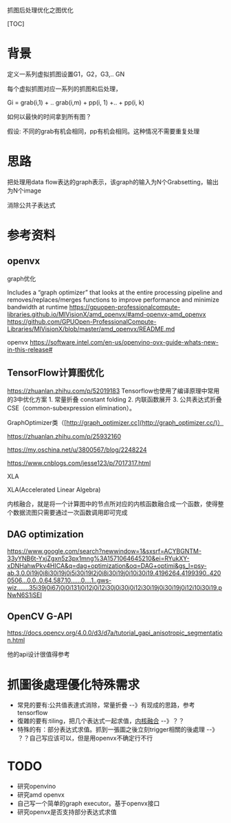 抓图后处理优化之图优化

[TOC]

# 背景

定义一系列虚拟抓图设置G1，G2，G3,.. GN

每个虚拟抓图对应一系列的抓图和后处理，

Gi = grab(i,1) + .. grab(i,m) + pp(i, 1) +.. + pp(i, k)

如何以最快的时间拿到所有图？

假设: 不同的grab有机会相同，pp有机会相同。这种情况不需要重复处理



# 思路

把处理用data flow表达的graph表示，该graph的输入为N个Grabsetting，输出为N个image

消除公共子表达式



# 参考资料

## openvx

graph优化

Includes a “graph optimizer” that looks at the entire processing pipeline and removes/replaces/merges functions to improve performance and minimize bandwidth at runtime
https://gpuopen-professionalcompute-libraries.github.io/MIVisionX/amd_openvx/#amd-openvx-amd_openvx
https://github.com/GPUOpen-ProfessionalCompute-Libraries/MIVisionX/blob/master/amd_openvx/README.md

openvx
https://software.intel.com/en-us/openvino-ovx-guide-whats-new-in-this-release#  

## TensorFlow计算图优化

https://zhuanlan.zhihu.com/p/52019183
Tensorflow也使用了编译原理中常用的3中优化方案 1. 常量折叠 constant folding 2. 内联函数展开 3. 公共表达式折叠CSE（common-subexpression elimination）。

GraphOptimizer类（[http://graph_optimizer.cc](http://graph_optimizer.cc/)）

https://zhuanlan.zhihu.com/p/25932160

https://my.oschina.net/u/3800567/blog/2248224

https://www.cnblogs.com/jesse123/p/7017317.html

XLA

XLA(Accelerated Linear Algebra)

内核融合，就是将一个计算图中的节点所对应的内核函数融合成一个函数，使得整个数据流图只需要通过一次函数调用即可完成

## DAG optimization

https://www.google.com/search?newwindow=1&sxsrf=ACYBGNTM-33yYNB6t-YxjZgxn5z3px1mng%3A1571064645210&ei=RYukXY-xDNHahwPkv4HICA&q=dag+optimization&oq=DAG+optimi&gs_l=psy-ab.3.0.0i19j0i8i30i19j0i5i30i19l2j0i8i30i19j0i10i30i19.4196264.4199390..4200506...0.0..0.64.587.10......0....1..gws-wiz.......35i39j0i67j0j0i131j0i12j0i12i30j0i30j0i12i30i19j0i30i19j0i12i10i30i19.pNwN6S1iSEI

## OpenCV G-API

https://docs.opencv.org/4.0.0/d3/d7a/tutorial_gapi_anisotropic_segmentation.html

他的api设计很值得参考


# 抓圖後處理優化特殊需求

- 常見的要有:公共值表達式消除，常量折疊 --》有现成的思路，参考tensorflow
- 復雜的要有:tiling，把几个表达式一起求值，[内核融合](https://www.msra.cn/zh-cn/news/features/kernel-fusion-20170925) --》？？
- 特殊的有：部分表达式求值。抓到一張圖之後立刻trigger相關的後處理 --》 ？？自己写应该可以，但是用openvx不确定行不行



# TODO

- 研究openvino
- 研究amd openvx
- 自己写一个简单的graph executor。基于openvx接口
- 研究openvx是否支持部分表达式求值